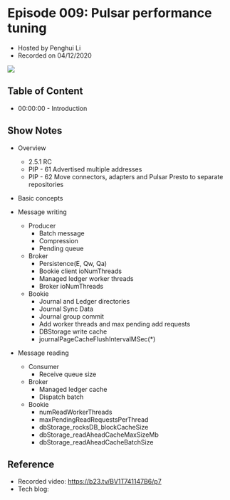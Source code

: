 # Episode 009:  Pulsar performance tuning

- Hosted by Penghui Li
- Recorded on 04/12/2020

![](/image/009.png)

## Table of Content

- 00:00:00 - Introduction


## Show Notes

* Overview
    * 2.5.1 RC
    * PIP - 61 Advertised multiple addresses
    * PIP - 62 Move connectors, adapters and Pulsar Presto to separate repositories

* Basic concepts
* Message writing
    * Producer
        * Batch message
        * Compression
        * Pending queue
    * Broker
        * Persistence(E, Qw, Qa)
        * Bookie client ioNumThreads
        * Managed ledger worker threads
        * Broker ioNumThreads
    * Bookie
        * Journal and Ledger directories
        * Journal Sync Data
        * Journal group commit
        * Add worker threads and max pending add requests
        * DBStorage write cache
        * journalPageCacheFlushIntervalMSec(*)
* Message reading
    * Consumer
        * Receive queue size
    * Broker
        * Managed ledger cache
        * Dispatch batch
    * Bookie
        * numReadWorkerThreads
        * maxPendingReadRequestsPerThread
        * dbStorage_rocksDB_blockCacheSize
        * dbStorage_readAheadCacheMaxSizeMb
        * dbStorage_readAheadCacheBatchSize

## Reference 

- Recorded video: https://b23.tv/BV1T741147B6/p7
- Tech blog: 
